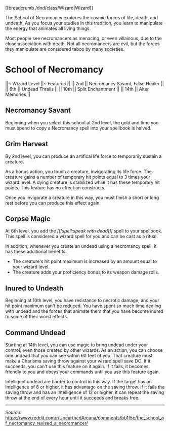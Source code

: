 [[breadcrumb /dnd/class/Wizard|Wizard]]

The School of Necromancy explores the cosmic forces of life, death, and undeath. As you focus your studies in this tradition, you learn to manipulate the energy that animates all living things.

Most people see necromancers as menacing, or even villainous, due to the close association with death. Not all necromancers are evil, but the forces they manipulate are considered taboo by many societies.

# School of Necromancy

||~ Wizard Level ||~ Features ||
|| 2nd || Necromancy Savant, False Healer ||
|| 6th || Undead Thralls ||
|| 10th || Split Enchantment ||
|| 14th || Alter Memories ||

## Necromancy Savant

Beginning when you select this school at 2nd level, the gold and time you must spend to copy a Necromancy spell into your spellbook is halved.

## Grim Harvest

By 2nd level, you can produce an artifical life force to temporarily sustain a creature.

As a bonus action, you touch a creature, invigorating its life force. The creature gains a number of temporary hit points equal to 3 times your wizard level. A dying creature is stabilized while it has these temporary hit points. This feature has no effect on constructs.

Once you invigorate a creature in this way, you must finish a short or long rest before you can produce this effect again.

## Corpse Magic

At 6th level, you add the *[[[spell:speak with dead]]]* spell to your spellbook. This spell is considered a wizard spell for you and can be cast as a ritual. 

In addition, whenever you create an undead using a necromancy spell, it has these additional benefits:

* The creature's hit point maximum is increased by an amount equal to your wizard level.
* The creature adds your proficiency bonus to its weapon damage rolls.

## Inured to Undeath

Beginning at 10th level, you have resistance to necrotic damage, and your hit point maximum can't be reduced. You have spent so much time dealing with undead and the forces that animate them that you have become inured to some of their worst effects.

## Command Undead

Starting at 14th level, you can use magic to bring undead under your control, even those created by other wizards. As an action, you can choose one undead that you can see within 60 feet of you. That creature must make a Charisma saving throw against your wizard spell save DC. If it succeeds, you can't use this feature on it again. If it fails, it becomes friendly to you and obeys your commands until you use this feature again.

Intelligent undead are harder to control in this way. If the target has an Intelligence of 8 or higher, it has advantage on the saving throw. If it fails the saving throw and has an Intelligence of 12 or higher, it can repeat the saving throw at the end of every hour until it succeeds and breaks free.

----

*Source:* <https://www.reddit.com/r/UnearthedArcana/comments/bb1f5e/the_school_of_necromancy_revised_a_necromancer/>

